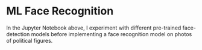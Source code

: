 ML Face Recognition
===
In the Jupyter Notebook above, I experiment with different pre-trained face-detection models before implementing a face recognition model on photos of political figures.

